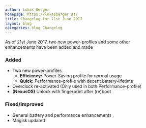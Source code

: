 ```yaml
---
author: Lukas Berger
homepage: https://lukasberger.at/
title: Changelog for 21st June 2017
layout: blog
categories: blog Changelog
---
```

As of 21st June 2017, two new power-profiles and some other enhancements have been added and made
<!-- more -->

### Added

 * Two new power-profiles
   * **Efficiency:** Power-Saving profile for normal usage
   * **Quick:** Performance-profile with decent battery-lifetime
 * Overclock re-activated (Only used in both Performance-profile)
 * **(NexusOS)** Unlock with fingerprint after (re)boot

 
### Fixed/Improved

 * General battery and performance enhancements
 * Magisk updated
